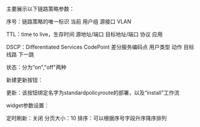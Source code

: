 主要展示以下链路策略参数：



序号：链路策略的唯一标识
当前
用户组
源接口
VLAN

TTL：time to live，生存时间
源地址/端口
目标地址/端口
协议
应用

DSCP：Differentiated Services CodePoint  差分服务编码点
用户类型
动作
目标线路
下一跳

状态：分为“on","off"两种


新建更新按钮：



更新：该按钮绑定名字为standardpolicyroute的部署，以及“install”工作流



widget参数设置：


定时刷新：关闭
分页大小：10
排序：可以根据序号字段升序降序排列